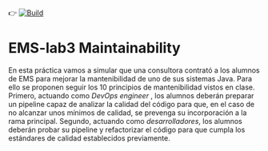 :point_right: [![Build](https://github.com/ETSISI-EMS/ems2025-lab-3-mantenibilidad-equipo_daniel_raul/actions/workflows/main.yml/badge.svg)](https://github.com/ETSISI-EMS/ems2025-lab-3-mantenibilidad-equipo_daniel_raul/actions/workflows/main.yml)

# EMS-lab3 Maintainability
En esta práctica vamos a simular que una consultora contrató a los alumnos de EMS para mejorar la mantenibilidad de uno de sus sistemas Java. Para ello se proponen seguir los 10 principios de mantenibilidad vistos en clase. Primero, actuando como *DevOps engineer* , los alumnos deberán preparar un pipeline capaz de analizar la calidad del código para que, en el caso de no alcanzar unos mínimos de calidad, se prevenga su incorporación a la rama principal. Segundo, actuando como *desarrolladores*, los alumnos deberán probar su pipeline y refactorizar el código para que cumpla los estándares de calidad establecidos previamente. 

